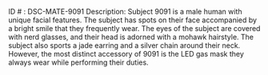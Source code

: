 ID # : DSC-MATE-9091
Description: Subject 9091 is a male human with unique facial features. The subject has spots on their face accompanied by a bright smile that they frequently wear. The eyes of the subject are covered with nerd glasses, and their head is adorned with a mohawk hairstyle. The subject also sports a jade earring and a silver chain around their neck. However, the most distinct accessory of 9091 is the LED gas mask they always wear while performing their duties.